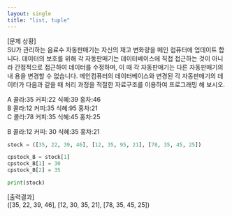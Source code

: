```yaml
---
layout: single
title: "list, tuple"
---
```


[문제 상황]   
SU가 관리하는 음료수 자동판매기는 자신의 재고 변화량을 메인 컴퓨터에 업데이트 합니다. 데이터의 보호를 위해 각 자동판매기는 데이터베이스에 직접 접근하는 것이 아니라 간접적으로 접근하여 데이터를 수정하며, 이 때 각 자동판매기는 다른 자동판매기의 내
용을 변경할 수 없습니다. 메인컴퓨터의 데이터베이스와 변경된 각 자동판매기의 데이터가 다음과 같을 때 처리 과정을 적절한 자료구조를 이용하여 프로그래밍 해 보시오.   
      
A 콜라:35  커피:22  식혜:39  홍차:46   
B 콜라:12  커피:35  식혜:95  홍차:21   
C 콜라:78  커피:35  식혜:45  홍차:25   
   
B 콜라:12 커피: 30 식혜:35 홍차:21

~~~python
stock = ([35, 22, 39, 46], [12, 35, 95, 21], [78, 35, 45, 25])

cpstock_B = stock[1]
cpstock_B[1] = 30
cpstock_B[2] = 35

print(stock)
~~~

[출력결과]   
([35, 22, 39, 46], [12, 30, 35, 21], [78, 35, 45, 25])
